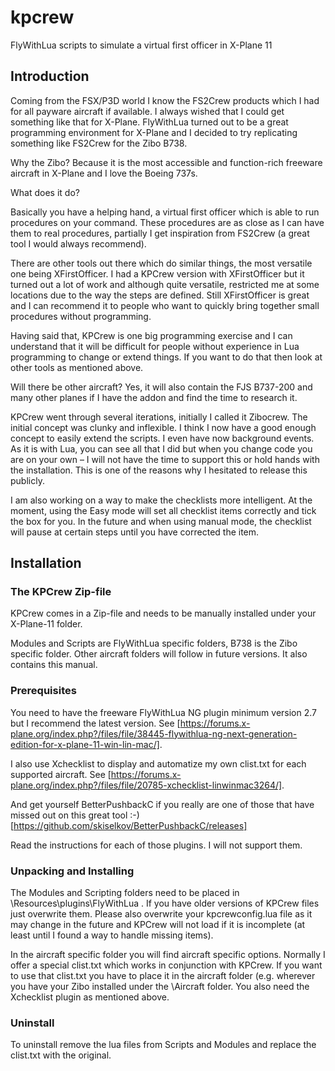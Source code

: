 # kpcrew
FlyWithLua scripts to simulate a virtual first officer in X-Plane 11

## Introduction
Coming from the FSX/P3D world I know the FS2Crew products which I had for all payware aircraft if available. I always wished that I could get something like that for X-Plane. FlyWithLua turned out to be a great programming environment for X-Plane and I decided to try replicating something like FS2Crew for the Zibo B738. 

Why the Zibo? Because it is the most accessible and function-rich freeware aircraft in X-Plane and I love the Boeing 737s.

What does it do? 

Basically you have a helping hand, a virtual first officer which is able to run procedures on your command. These procedures are as close as I can have them to real procedures, partially I get inspiration from FS2Crew (a great tool I would always recommend).

There are other tools out there which do similar things, the most versatile one being XFirstOfficer. I had a KPCrew version with XFirstOfficer but it turned out a lot of work and although quite versatile, restricted me at some locations due to the way the steps are defined. Still XFirstOfficer is great and I can recommend it to people who want to quickly bring together small procedures without programming.

Having said that, KPCrew is one big programming exercise and I can understand that it will be difficult for people without experience in Lua programming to change or extend things. If you want to do that then look at other tools as mentioned above.

Will there be other aircraft? Yes, it will also contain the FJS B737-200 and many other planes if I have the addon and find the time to research it.

KPCrew went through several iterations, initially I called it Zibocrew. The initial concept was clunky and inflexible. I think I now have a good enough concept to easily extend the scripts. I even have now background events. As it is with Lua, you can see all that I did but when you change code you are on your own – I will not have the time to support this or hold hands with the installation. This is one of the reasons why I hesitated to release this publicly.

I am also working on a way to make the checklists more intelligent. At the moment, using the Easy mode will set all checklist items correctly and tick the box for you. In the future and when using manual mode, the checklist will pause at certain steps until you have corrected the item.

## Installation
### The KPCrew Zip-file
KPCrew comes in a Zip-file and needs to be manually installed under your X-Plane-11 folder.

Modules and Scripts are FlyWithLua specific folders, B738 is the Zibo specific folder. Other aircraft folders will follow in future versions. It also contains this manual.

### Prerequisites
You need to have the freeware FlyWithLua NG plugin minimum version 2.7 but I recommend the latest version. See [https://forums.x-plane.org/index.php?/files/file/38445-flywithlua-ng-next-generation-edition-for-x-plane-11-win-lin-mac/].

I also use Xchecklist to display and automatize my own clist.txt for each supported aircraft. See [https://forums.x-plane.org/index.php?/files/file/20785-xchecklist-linwinmac3264/].

And get yourself BetterPushbackC if you really are one of those that have missed out on this great tool :-) [https://github.com/skiselkov/BetterPushbackC/releases]

Read the instructions for each of those plugins. I will not support them.

### Unpacking and Installing
The Modules and Scripting folders need to be placed in <your x-plane root folder>\Resources\plugins\FlyWithLua . If you have older versions of KPCrew files just overwrite them. Please also overwrite your kpcrewconfig.lua file as it may change in the future and KPCrew will not load if it is incomplete (at least until I found a way to handle missing items). 

In the aircraft specific folder you will find aircraft specific options. Normally I offer a special clist.txt which works in conjunction with KPCrew.
If you want to use that clist.txt you have to place it in the aircraft folder (e.g. wherever you have your Zibo installed under the <your x-plane root folder>\Aircraft folder. You also need the Xchecklist plugin as mentioned above.

### Uninstall
To uninstall remove the lua files from Scripts and Modules and replace the clist.txt with the original.
